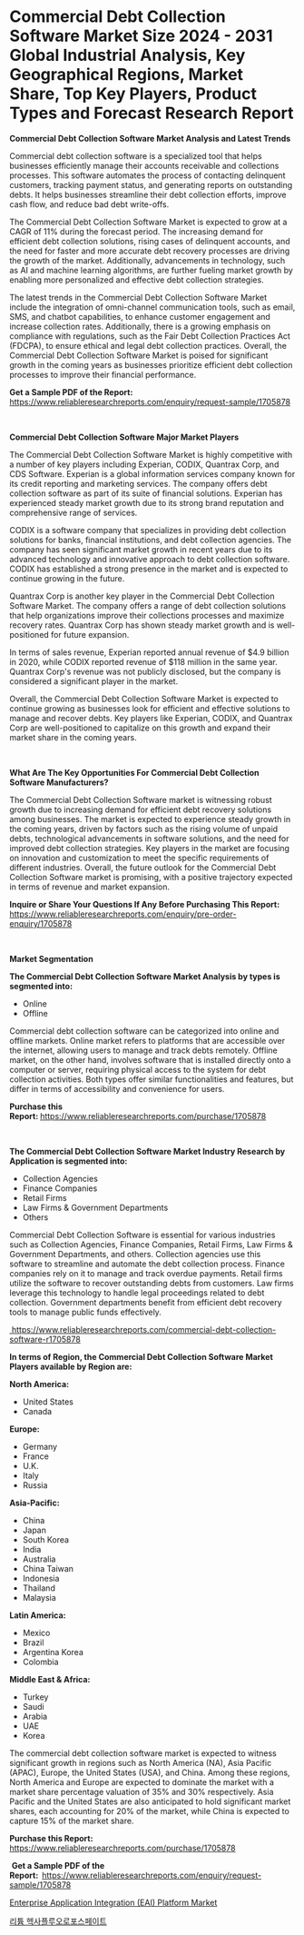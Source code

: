<p><h1>Commercial Debt Collection Software Market Size 2024 - 2031 Global Industrial Analysis, Key Geographical Regions, Market Share, Top Key Players, Product Types and Forecast Research Report</h1></p><p><strong>Commercial Debt Collection Software Market Analysis and Latest Trends</strong></p>
<p><p>Commercial debt collection software is a specialized tool that helps businesses efficiently manage their accounts receivable and collections processes. This software automates the process of contacting delinquent customers, tracking payment status, and generating reports on outstanding debts. It helps businesses streamline their debt collection efforts, improve cash flow, and reduce bad debt write-offs.</p><p>The Commercial Debt Collection Software Market is expected to grow at a CAGR of 11% during the forecast period. The increasing demand for efficient debt collection solutions, rising cases of delinquent accounts, and the need for faster and more accurate debt recovery processes are driving the growth of the market. Additionally, advancements in technology, such as AI and machine learning algorithms, are further fueling market growth by enabling more personalized and effective debt collection strategies.</p><p>The latest trends in the Commercial Debt Collection Software Market include the integration of omni-channel communication tools, such as email, SMS, and chatbot capabilities, to enhance customer engagement and increase collection rates. Additionally, there is a growing emphasis on compliance with regulations, such as the Fair Debt Collection Practices Act (FDCPA), to ensure ethical and legal debt collection practices. Overall, the Commercial Debt Collection Software Market is poised for significant growth in the coming years as businesses prioritize efficient debt collection processes to improve their financial performance.</p></p>
<p><strong>Get a Sample PDF of the Report:&nbsp;</strong> <a href="https://www.reliableresearchreports.com/enquiry/request-sample/1705878">https://www.reliableresearchreports.com/enquiry/request-sample/1705878</a></p>
<p>&nbsp;</p>
<p><strong>Commercial Debt Collection Software Major Market Players</strong></p>
<p><p>The Commercial Debt Collection Software Market is highly competitive with a number of key players including Experian, CODIX, Quantrax Corp, and CDS Software. Experian is a global information services company known for its credit reporting and marketing services. The company offers debt collection software as part of its suite of financial solutions. Experian has experienced steady market growth due to its strong brand reputation and comprehensive range of services.</p><p>CODIX is a software company that specializes in providing debt collection solutions for banks, financial institutions, and debt collection agencies. The company has seen significant market growth in recent years due to its advanced technology and innovative approach to debt collection software. CODIX has established a strong presence in the market and is expected to continue growing in the future.</p><p>Quantrax Corp is another key player in the Commercial Debt Collection Software Market. The company offers a range of debt collection solutions that help organizations improve their collections processes and maximize recovery rates. Quantrax Corp has shown steady market growth and is well-positioned for future expansion.</p><p>In terms of sales revenue, Experian reported annual revenue of $4.9 billion in 2020, while CODIX reported revenue of $118 million in the same year. Quantrax Corp's revenue was not publicly disclosed, but the company is considered a significant player in the market.</p><p>Overall, the Commercial Debt Collection Software Market is expected to continue growing as businesses look for efficient and effective solutions to manage and recover debts. Key players like Experian, CODIX, and Quantrax Corp are well-positioned to capitalize on this growth and expand their market share in the coming years.</p></p>
<p>&nbsp;</p>
<p><strong>What Are The Key Opportunities For Commercial Debt Collection Software Manufacturers?</strong></p>
<p><p>The Commercial Debt Collection Software market is witnessing robust growth due to increasing demand for efficient debt recovery solutions among businesses. The market is expected to experience steady growth in the coming years, driven by factors such as the rising volume of unpaid debts, technological advancements in software solutions, and the need for improved debt collection strategies. Key players in the market are focusing on innovation and customization to meet the specific requirements of different industries. Overall, the future outlook for the Commercial Debt Collection Software market is promising, with a positive trajectory expected in terms of revenue and market expansion.</p></p>
<p><strong>Inquire or Share Your Questions If Any Before Purchasing This Report:</strong> <a href="https://www.reliableresearchreports.com/enquiry/pre-order-enquiry/1705878">https://www.reliableresearchreports.com/enquiry/pre-order-enquiry/1705878</a></p>
<p>&nbsp;</p>
<p><strong>Market Segmentation</strong></p>
<p><strong>The Commercial Debt Collection Software Market Analysis by types is segmented into:</strong></p>
<p><ul><li>Online</li><li>Offline</li></ul></p>
<p><p>Commercial debt collection software can be categorized into online and offline markets. Online market refers to platforms that are accessible over the internet, allowing users to manage and track debts remotely. Offline market, on the other hand, involves software that is installed directly onto a computer or server, requiring physical access to the system for debt collection activities. Both types offer similar functionalities and features, but differ in terms of accessibility and convenience for users.</p></p>
<p><strong>Purchase this Report:&nbsp;</strong><a href="https://www.reliableresearchreports.com/purchase/1705878">https://www.reliableresearchreports.com/purchase/1705878</a></p>
<p>&nbsp;</p>
<p><strong>The Commercial Debt Collection Software Market Industry Research by Application is segmented into:</strong></p>
<p><ul><li>Collection Agencies</li><li>Finance Companies</li><li>Retail Firms</li><li>Law Firms & Government Departments</li><li>Others</li></ul></p>
<p><p>Commercial Debt Collection Software is essential for various industries such as Collection Agencies, Finance Companies, Retail Firms, Law Firms & Government Departments, and others. Collection agencies use this software to streamline and automate the debt collection process. Finance companies rely on it to manage and track overdue payments. Retail firms utilize the software to recover outstanding debts from customers. Law firms leverage this technology to handle legal proceedings related to debt collection. Government departments benefit from efficient debt recovery tools to manage public funds effectively.</p></p>
<p><a href="https://www.reliableresearchreports.com/commercial-debt-collection-software-r1705878">&nbsp;https://www.reliableresearchreports.com/commercial-debt-collection-software-r1705878</a></p>
<p><strong>In terms of Region, the Commercial Debt Collection Software Market Players available by Region are:</strong></p>
<p>
    <p> <strong> North America: </strong>
        <ul>
            <li>United States</li>
            <li>Canada</li>
        </ul>
        </p> 
    <p> <strong> Europe: </strong>
        <ul>
            <li>Germany</li>
            <li>France</li>
            <li>U.K.</li>
            <li>Italy</li>
            <li>Russia</li>
        </ul>
        </p> 
    <p> <strong> Asia-Pacific: </strong>
        <ul>
            <li>China</li>
            <li>Japan</li>
            <li>South Korea</li>
            <li>India</li>
            <li>Australia</li>
            <li>China Taiwan</li>
            <li>Indonesia</li>
            <li>Thailand</li>
            <li>Malaysia</li>
        </ul>
        </p> 
    <p> <strong> Latin America: </strong>
        <ul>
            <li>Mexico</li>
            <li>Brazil</li>
            <li>Argentina Korea</li>
            <li>Colombia</li>
        </ul>
        </p> 
    <p> <strong> Middle East & Africa: </strong>
        <ul>
            <li>Turkey</li>
            <li>Saudi</li>
            <li>Arabia</li>
            <li>UAE</li>
            <li>Korea</li>
        </ul>
    </p>
    </p>
<p><p>The commercial debt collection software market is expected to witness significant growth in regions such as North America (NA), Asia Pacific (APAC), Europe, the United States (USA), and China. Among these regions, North America and Europe are expected to dominate the market with a market share percentage valuation of 35% and 30% respectively. Asia Pacific and the United States are also anticipated to hold significant market shares, each accounting for 20% of the market, while China is expected to capture 15% of the market share.</p></p>
<p><strong>Purchase this Report: </strong><a href="https://www.reliableresearchreports.com/purchase/1705878">https://www.reliableresearchreports.com/purchase/1705878</a></p>
<p>&nbsp;<strong>Get a Sample PDF of the Report:&nbsp;&nbsp;</strong><a href="https://www.reliableresearchreports.com/enquiry/request-sample/1705878">https://www.reliableresearchreports.com/enquiry/request-sample/1705878</a></p>
<p><strong></strong></p>
<p><p><a href="https://github.com/dinty11332244/Market-Research-Report-List-1/blob/main/enterprise-application-integration-eai-platform-market.md">Enterprise Application Integration (EAI) Platform Market</a></p><p><a href="https://github.com/PercyHagernes9778/Market-Research-Report-List-2/blob/main/8388522190202.md">리튬 헥사플루오로포스페이트</a></p></p>